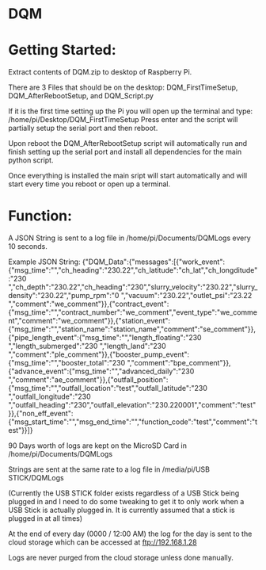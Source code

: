 # DQM
# Getting Started:

Extract contents of DQM.zip to desktop of Raspberry Pi.

There are 3 Files that should be on the desktop: DQM_FirstTimeSetup, DQM_AfterRebootSetup, and DQM_Script.py

If it is the first time setting up the Pi you will open up the terminal and type: /home/pi/Desktop/DQM_FirstTimeSetup
Press enter and the script will partially setup the serial port and then reboot.

Upon reboot the DQM_AfterRebootSetup script will automatically run and finish setting up the serial port and install all dependencies for the main python script.

Once everything is installed the main sript will start automatically and will start every time you reboot or open up a terminal.

# Function:

A JSON String is sent to a log file in /home/pi/Documents/DQMLogs every 10 seconds.

Example JSON String:
{"DQM_Data":{"messages":[{"work_event":{"msg_time":"","ch_heading":"230.22","ch_latitude":"ch_lat","ch_longditude":"230   ","ch_depth":"230.22","ch_heading":"230","slurry_velocity":"230.22","slurry_density":"230.22","pump_rpm":"0      ","vacuum":"230.22","outlet_psi":"23.22 ","comment":"we_comment"}},{"contract_event":{"msg_time":"","contract_number":"we_comment","event_type":"we_comment","comment":"we_comment"}},{"station_event":{"msg_time":"","station_name":"station_name","comment":"se_comment"}},{"pipe_length_event":{"msg_time":"","length_floating":"230       ","length_submerged":"230       ","length_land":"230       ","comment":"ple_comment"}},{"booster_pump_event":{"msg_time":"","booster_total":"230       ","comment":"bpe_comment"}},{"advance_event":{"msg_time":"","advanced_daily":"230       ","comment":"ae_comment"}},{"outfall_position":{"msg_time":"","outfall_location":"test","outfall_latitude":"230   ","outfall_longitude":"230   ","outfall_heading":"230","outfall_elevation":"230.220001","comment":"test"}},{"non_eff_event":{"msg_start_time":"","msg_end_time":"","function_code":"test","comment":"test"}}]}

90 Days worth of logs are kept on the MicroSD Card in /home/pi/Documents/DQMLogs

Strings are sent at the same rate to a log file in /media/pi/USB STICK/DQMLogs

(Currently the USB STICK folder exists regardless of a USB Stick being plugged in and I need to do some tweaking to get it to only work when a USB Stick is actually plugged in. It is currently assumed that a stick is plugged in at all times)

At the end of every day (0000 / 12:00 AM) the log for the day is sent to the cloud storage which can be accessed at ftp://192.168.1.28

Logs are never purged from the cloud storage unless done manually.
